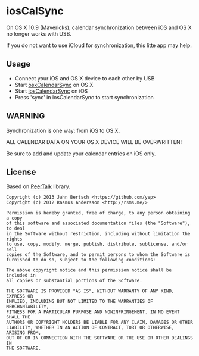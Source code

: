 iosCalSync
==========

On OS X 10.9 (Mavericks), calendar synchronization between iOS and OS X no longer works with USB.

If you do not want to use iCloud for synchronization, this litte app may help.

Usage
-----

 * Connect your iOS and OS X device to each other by USB
 * Start [osxCalendarSync](https://github.com/yep/osxCalSync) on OS X
 * Start [iosCalendarSync](https://github.com/yep/iosCalSync) on iOS
 * Press 'sync' in iosCalendarSync to start synchronization

WARNING
-------

Synchronization is one way: from iOS to OS X.

ALL CALENDAR DATA ON YOUR OS X DEVICE WILL BE OVERWRITTEN!

Be sure to add and update your calendar entries on iOS only.

License
-------

Based on [PeerTalk](https://github.com/rsms/peertalk) library.

```
Copyright (c) 2013 Jahn Bertsch <https://github.com/yep>
Copyright (c) 2012 Rasmus Andersson <http://rsms.me/>

Permission is hereby granted, free of charge, to any person obtaining a copy
of this software and associated documentation files (the "Software"), to deal
in the Software without restriction, including without limitation the rights
to use, copy, modify, merge, publish, distribute, sublicense, and/or sell
copies of the Software, and to permit persons to whom the Software is
furnished to do so, subject to the following conditions:

The above copyright notice and this permission notice shall be included in
all copies or substantial portions of the Software.

THE SOFTWARE IS PROVIDED "AS IS", WITHOUT WARRANTY OF ANY KIND, EXPRESS OR
IMPLIED, INCLUDING BUT NOT LIMITED TO THE WARRANTIES OF MERCHANTABILITY,
FITNESS FOR A PARTICULAR PURPOSE AND NONINFRINGEMENT. IN NO EVENT SHALL THE
AUTHORS OR COPYRIGHT HOLDERS BE LIABLE FOR ANY CLAIM, DAMAGES OR OTHER
LIABILITY, WHETHER IN AN ACTION OF CONTRACT, TORT OR OTHERWISE, ARISING FROM,
OUT OF OR IN CONNECTION WITH THE SOFTWARE OR THE USE OR OTHER DEALINGS IN
THE SOFTWARE.
```
